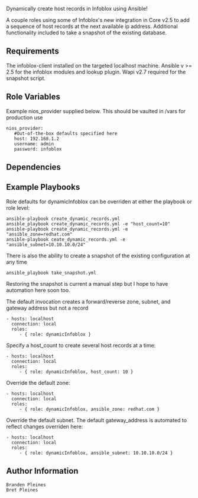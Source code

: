 Dynamically create host records in Infoblox using Ansible!

A couple roles using some of Infoblox's new integration in Core v2.5 to add a sequence of host records at the next available ip address. Additional functionality included to take a snapshot of the existing database.

Requirements
------------

The infoblox-client installed on the targeted localhost machine. Ansible v >= 2.5 for the infoblox modules and lookup plugin. Wapi v2.7 required for the snapshot script.

Role Variables
--------------
Example nios_provider supplied below. This should be vaulted in /vars for production use

```
nios_provider:
   #Out-of-the-box defaults specified here
   host: 192.168.1.2
   username: admin
   password: infoblox
```
Dependencies
------------

Example Playbooks
-----------------
Role defaults for dynamicInfoblox can be overriden at either the playbook or role level:

```
ansible-playbook create_dynamic_records.yml
ansible_playbook create_dynamic_records.yml -e "host_count=10"
ansible-playbook create_dynamic_records.yml -e "ansible_zone=redhat.com"
ansible-playbook ceate_dynamic_records.yml -e "ansible_subnet=10.10.10.0/24"
```

There is also the ability to create a snapshot of the existing configuration at any time
```
ansible_playbook take_snapshot.yml
```

Restoring the snapshot is current a manual step but I hope to have automation here soon too.

The default invocation creates a forward/reverse zone, subnet, and gateway address but not a record

    - hosts: localhost
      connection: local
      roles:
         - { role: dynamicInfoblox }

Specify a host_count to create several host records at a time:

    - hosts: localhost
      connection: local
      roles:
         - { role: dynamicInfoblox, host_count: 10 }

Override the default zone:

    - hosts: localhost
      connection: local
      roles:
         - { role: dynamicInfoblox, ansible_zone: redhat.com }

Override the default subnet. The default gateway_address is automated to reflect changes overriden here:

    - hosts: localhost
      connection: local
      roles:
         - { role: dynamicInfoblox, ansible_subnet: 10.10.10.0/24 }

Author Information
------------------
```
Branden Pleines
Bret Pleines
```
